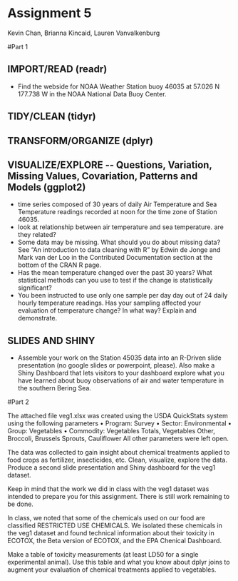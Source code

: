 # Assignment 5 
Kevin Chan, Brianna Kincaid, Lauren Vanvalkenburg

#Part 1

## IMPORT/READ (readr)

- Find the webside for NOAA Weather Station buoy 46035 at 57.026 N 177.738 W in the NOAA National Data Buoy Center.

## TIDY/CLEAN (tidyr)

## TRANSFORM/ORGANIZE (dplyr)

## VISUALIZE/EXPLORE -- Questions, Variation, Missing Values, Covariation, Patterns and Models  (ggplot2)

- time series composed of 30 years of daily Air Temperature and Sea Temperature readings recorded at noon for the time zone of Station 46035.
- look at relationship between air temperature and sea temperature. are they related?
- Some data may be missing. What should you do about missing data? See “An introduction to data cleaning with R” by Edwin de Jonge and Mark van der Loo in the Contributed Documentation section at the bottom of the CRAN R page.
- Has the mean temperature changed over the past 30 years? What statistical methods can you use to test if the change is statistically significant?
- You been instructed to use only one sample per day day out of 24 daily hourly temperature readings. Has your sampling affected your evaluation of temperature change? In what way? Explain and demonstrate.

## SLIDES AND SHINY

- Assemble your work on the Station 45035 data into an R-Driven slide presentation (no google slides or powerpoint, please). Also make a Shiny Dashboard that lets visitors to your dashboard explore what you have learned about buoy observations of air and water temperature in the southern Bering Sea.

#Part 2

The attached file veg1.xlsx was created using the USDA QuickStats system using the following parameters
•	Program: Survey
•	Sector: Environmental
•	Group: Vegetables
•	Commodity: Vegetables Totals, Vegetables Other, Broccoli, Brussels Sprouts, Cauliflower All other parameters were left open.

The data was collected to gain insight about chemical treatments applied to food crops as fertilizer, insecticides, etc. Clean, visualize, explore the data. Produce a second slide presentation and Shiny dashboard for the veg1 dataset.

Keep in mind that the work we did in class with the veg1 dataset was intended to prepare you for this assignment. There is still work remaining to be done.

In class, we noted that some of the chemicals used on our food are classified RESTRICTED USE CHEMICALS. We isolated these chemicals in the veg1 dataset and found technical information about their toxicity in ECOTOX, the Beta version of ECOTOX, and the EPA Chenical Dashboard.

Make a table of toxicity measurements (at least LD50 for a single experimental animal). Use this table and what you know about dplyr joins to augment your evaluation of chemical treatments applied to vegetables.

